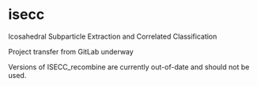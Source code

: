 # isecc
Icosahedral Subparticle Extraction and Correlated Classification

Project transfer from GitLab underway

Versions of ISECC_recombine are currently out-of-date and should not be used.
